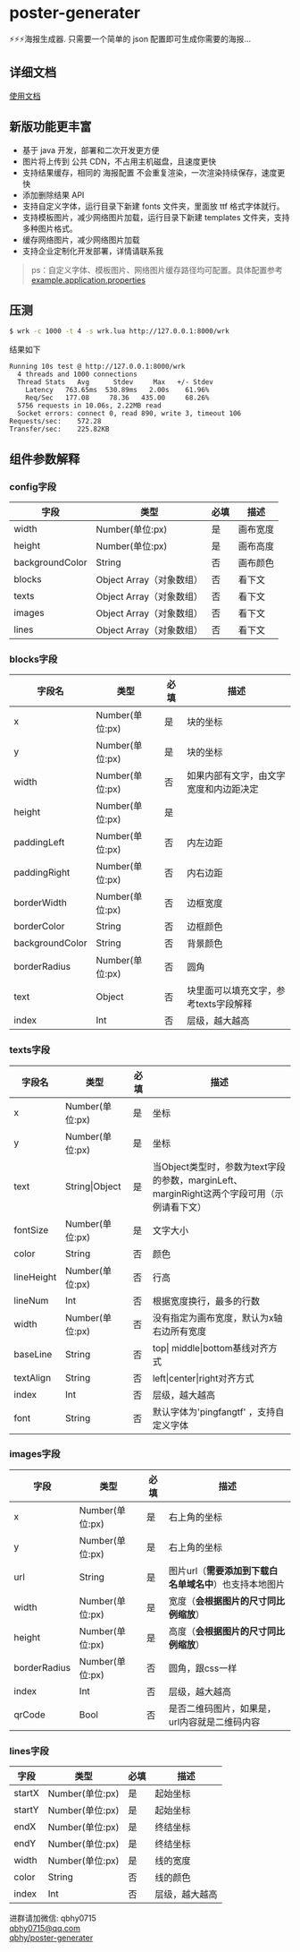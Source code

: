 # poster-generater
⚡⚡⚡海报生成器. 只需要一个简单的 json 配置即可生成你需要的海报...

## 详细文档
[使用文档](https://blog.janguly.com/poster#%E8%AF%B4%E6%98%8E)

## 新版功能更丰富
* 基于 java 开发，部署和二次开发更方便
* 图片将上传到 公共 CDN，不占用主机磁盘，且速度更快
* 支持结果缓存，相同的 海报配置 不会重复渲染，一次渲染持续保存，速度更快
* 添加删除结果 API
* 支持自定义字体，运行目录下新建 fonts 文件夹，里面放 ttf 格式字体就行。
* 支持模板图片，减少网络图片加载，运行目录下新建 templates 文件夹，支持多种图片格式。
* 缓存网络图片，减少网络图片加载
* 支持企业定制化开发部署，详情请联系我
> ps：自定义字体、模板图片、网络图片缓存路径均可配置。具体配置参考 [example.application.properties](https://github.com/qbhy/poster-generater/blob/master/example.application.properties)

## 压测
```bash
$ wrk -c 1000 -t 4 -s wrk.lua http://127.0.0.1:8000/wrk
```
结果如下
```
Running 10s test @ http://127.0.0.1:8000/wrk
  4 threads and 1000 connections
  Thread Stats   Avg      Stdev     Max   +/- Stdev
    Latency   763.65ms  530.89ms   2.00s    61.96%
    Req/Sec   177.08     78.36   435.00     68.26%
  5756 requests in 10.06s, 2.22MB read
  Socket errors: connect 0, read 890, write 3, timeout 106
Requests/sec:    572.28
Transfer/sec:    225.82KB
```

## 组件参数解释

### config字段

| 字段            | 类型                     | 必填 | 描述                                       |
| --------------- | ------------------------ | ---- | ------------------------------------------ |
| width           | Number(单位:px)          | 是   | 画布宽度                                   |
| height          | Number(单位:px)          | 是   | 画布高度                                   |
| backgroundColor | String                   | 否   | 画布颜色                                   |
| blocks          | Object Array（对象数组） | 否   | 看下文                                     |
| texts           | Object Array（对象数组） | 否   | 看下文                                     |
| images          | Object Array（对象数组） | 否   | 看下文                                     |
| lines           | Object Array（对象数组） | 否   | 看下文                                     |

### blocks字段

| 字段名          | 类型             | 必填 | 描述                                   |
| --------------- | ---------------- | ---- | -------------------------------------- |
| x               | Number(单位:px) | 是   | 块的坐标                               |
| y               | Number(单位:px) | 是   | 块的坐标                               |
| width           | Number(单位:px) | 否   | 如果内部有文字，由文字宽度和内边距决定 |
| height          | Number(单位:px) | 是   |                                        |
| paddingLeft     | Number(单位:px) | 否   | 内左边距                               |
| paddingRight    | Number(单位:px) | 否   | 内右边距                               |
| borderWidth     | Number(单位:px) | 否   | 边框宽度                               |
| borderColor     | String           | 否   | 边框颜色                               |
| backgroundColor | String           | 否   | 背景颜色                               |
| borderRadius    | Number(单位:px) | 否   | 圆角                                   |
| text            | Object           | 否   | 块里面可以填充文字，参考texts字段解释  |
| index          | Int              | 否   | 层级，越大越高                         |

### texts字段

| 字段名         | 类型             | 必填 | 描述                                                         |
| -------------- | ---------------- | ---- | ------------------------------------------------------------ |
| x              | Number(单位:px) | 是   | 坐标                                                         |
| y              | Number(单位:px) | 是   | 坐标                                                         |
| text           | String\|Object   | 是   | 当Object类型时，参数为text字段的参数，marginLeft、marginRight这两个字段可用（示例请看下文） |
| fontSize       | Number(单位:px) | 是   | 文字大小                                                     |
| color          | String           | 否   | 颜色                                                         |
| lineHeight     | Number(单位:px) | 否   | 行高                                                         |
| lineNum        | Int              | 否   | 根据宽度换行，最多的行数                                     |
| width          | Number(单位:px) | 否   | 没有指定为画布宽度，默认为x轴右边所有宽度                                           |
| baseLine       | String           | 否   | top\| middle\|bottom基线对齐方式                             |
| textAlign      | String           | 否   | left\|center\|right对齐方式                                  |
| index         | Int              | 否   | 层级，越大越高                                               |
| font          | String           | 否   | 默认字体为'pingfangtf' ，支持自定义字体      |

### images字段

| 字段         | 类型             | 必填 | 描述                                      |
| ------------ | ---------------- | ---- | ----------------------------------------- |
| x            | Number(单位:px) | 是   | 右上角的坐标                              |
| y            | Number(单位:px) | 是   | 右上角的坐标                              |
| url          | String           | 是   | 图片url（**需要添加到下载白名单域名中**）也支持本地图片 |
| width        | Number(单位:px) | 是   | 宽度（**会根据图片的尺寸同比例缩放**）    |
| height       | Number(单位:px) | 是   | 高度（**会根据图片的尺寸同比例缩放**）    |
| borderRadius | Number(单位:px) | 否   | 圆角，跟css一样                           |
| index       | Int              | 否   | 层级，越大越高                            |
| qrCode       | Bool              | 否   | 是否二维码图片，如果是，url内容就是二维码内容  |

### lines字段

| 字段   | 类型             | 必填 | 描述           |
| ------ | ---------------- | ---- | -------------- |
| startX | Number(单位:px) | 是   | 起始坐标       |
| startY | Number(单位:px) | 是   | 起始坐标       |
| endX   | Number(单位:px) | 是   | 终结坐标       |
| endY   | Number(单位:px) | 是   | 终结坐标       |
| width  | Number(单位:px) | 是   | 线的宽度       |
| color  | String           | 否   | 线的颜色       |
| index | Int              | 否   | 层级，越大越高 |

进群请加微信: qbhy0715  
qbhy0715@qq.com  
[qbhy/poster-generater](https://github.com/qbhy/poster-generater)
